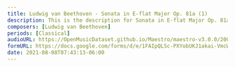 ```yaml
---
title: Ludwig van Beethoven - Sonata in E-flat Major Op. 81a (1)
description: This is the description for Sonata in E-flat Major Op. 81a by Ludwig van Beethoven
composers: [Ludwig van Beethoven]
periods: [Classical]
audioURL: https://OpenMusicDataset.github.io/Maestro/maestro-v3.0.0/2009/MIDI-Unprocessed_20_R1_2009_01-05_ORIG_MID--AUDIO_20_R1_2009_20_R1_2009_01_WAV.midi
formURL: https://docs.google.com/forms/d/e/1FAIpQLSc-PXYobUKJ1akai-VmcWgyt32wBI2RYs4oHmotP4RY4rIV5w/viewform
date: 2021-08-08T07:43:13-06:00
---
```

